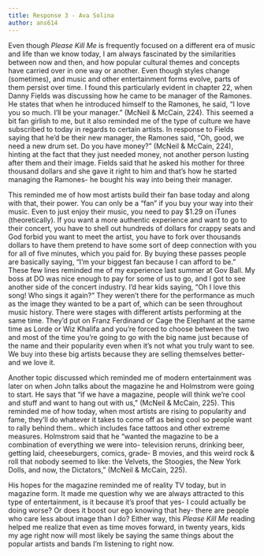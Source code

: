 ```yaml
---
title: Response 3 - Ava Solina
author: ans614
---
```

Even though *Please Kill Me* is frequently focused on a different era of music and life than we know today, I am always fascinated by the similarities between now and then, and how popular cultural themes and concepts have carried over in one way or another. Even though styles change (sometimes), and music and other entertainment forms evolve, parts of them persist over time. I found this particularly evident in chapter 22, when Danny Fields was discussing how he came to be manager of the Ramones. He states that when he introduced himself to the Ramones, he said, “I love you so much. I’ll be your manager.” (McNeil & McCain, 224). This seemed a bit fan girlish to me, but it also reminded me of the type of culture we have subscribed to today in regards to certain artists. In response to Fields saying that he’d be their new manager, the Ramones said, “Oh, good, we need a new drum set. Do you have money?” (McNeil & McCain, 224), hinting at the fact that they just needed money, not another person lusting after them and their image. Fields said that he asked his mother for three thousand dollars and she gave it right to him and that’s how he started managing the Ramones- he bought his way into being their manager.

This reminded me of how most artists build their fan base today and along with that, their power. You can only be a “fan” if you buy your way into their music. Even to just enjoy their music, you need to pay $1.29 on iTunes (theoretically). If you want a more authentic experience and want to go to their concert, you have to shell out hundreds of dollars for crappy seats and God forbid you want to meet the artist, you have to fork over thousands dollars to have them pretend to have some sort of deep connection with you for all of five minutes, which you paid for. By buying these passes people are basically saying, “I’m your biggest fan because I can afford to be.” These few lines reminded me of my experience last summer at Gov Ball. My boss at DO was nice enough to pay for some of us to go, and I got to see another side of the concert industry. I’d hear kids saying, “Oh I love this song! Who sings it again?” They weren’t there for the performance as much as the image they wanted to be a part of, which can be seen throughout music history. There were stages with different artists performing at the same time. They’d put on Franz Ferdinand or Cage the Elephant at the same time as Lorde or Wiz Khalifa and you’re forced to choose between the two and most of the time you’re going to go with the big name just because of the name and their popularity even when it’s not what you truly want to see. We buy into these big artists because they are selling themselves better- and we love it.

Another topic discussed which reminded me of modern entertainment was later on when John talks about the magazine he and Holmstrom were going to start. He says that “if we have a magazine, people will think we’re cool and stuff and want to hang out with us,” (McNeil & McCain, 225). This reminded me of how today, when most artists are rising to popularity and fame, they’ll do whatever it takes to come off as being cool so people want to rally behind them.. which includes face tattoos and other extreme measures. Holmstrom said that he “wanted the magazine to be a combination of everything we were into- television reruns, drinking beer, getting laid, cheeseburgers, comics, grade- B movies, and this weird rock & roll that nobody seemed to like: the Velvets, the Stoogies, the New York Dolls, and now, the Dictators,” (McNeil & McCain, 225).

His hopes for the magazine reminded me of reality TV today, but in magazine form. It made me question why we are always attracted to this type of entertainment, is it because it’s proof that yes- I could actually be doing worse? Or does it boost our ego knowing that hey- there are people who care less about image than I do? Either way, this *Please Kill Me* reading helped me realize that even as time moves forward, in twenty years, kids my age right now will most likely be saying the same things about the popular artists and bands I’m listening to right now.

